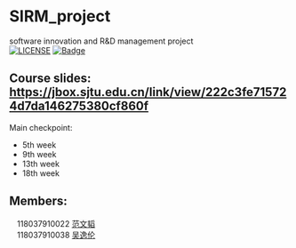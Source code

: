 # SIRM_project
software innovation and R&amp;D management project  
[![LICENSE](https://img.shields.io/badge/license-Anti%20996-blue.svg)](https://github.com/996icu/996.ICU/blob/master/LICENSE)
[![Badge](https://img.shields.io/badge/link-996.icu-red.svg)](https://996.icu/#/zh_CN)


## Course slides: https://jbox.sjtu.edu.cn/link/view/222c3fe715724d7da146275380cf860f

Main checkpoint:
-  5th week
-  9th week
-  13th week
-  18th week

## Members:
&emsp;118037910022 [范文韬](https://github.com/FanWT)  
&emsp;118037910038 [吴逸伦](https://github.com/lemonChar)
